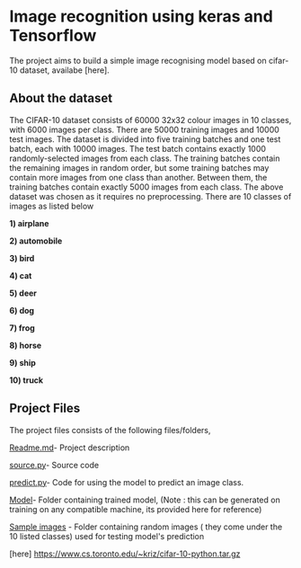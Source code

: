 # Image recognition using keras and Tensorflow
The project aims to build a simple image recognising model based on cifar-10 dataset, availabe [here].

## About the dataset
The CIFAR-10 dataset consists of 60000 32x32 colour images in 10 classes, with 6000 images per class. There are 50000 training images and 10000 test images.
The dataset is divided into five training batches and one test batch, each with 10000 images. The test batch contains exactly 1000 randomly-selected images from each class. The training batches contain the remaining images in random order, but some training batches may contain more images from one class than another. Between them, the training batches contain exactly 5000 images from each class.
The above dataset was chosen as it requires no preprocessing.
There are 10 classes of images as listed below


**1) airplane**

**2) automobile**	

**3) bird**

**4) cat**

**5) deer**

**6) dog**

**7) frog**

**8) horse**

**9) ship**

**10) truck**

## Project Files
The project files consists of the following files/folders,

[Readme.md](Readme.md)- Project description

[source.py](source.py)- Source code

[predict.py](predict.py)- Code for using the model to predict an image class.

[Model](Model)- Folder containing trained model, (Note : this can be generated on training on any compatible machine, its provided here for reference)

[Sample images](Sample-images) - Folder containing random images ( they come under the 10 listed classes) used for testing model's prediction






















[here] https://www.cs.toronto.edu/~kriz/cifar-10-python.tar.gz

